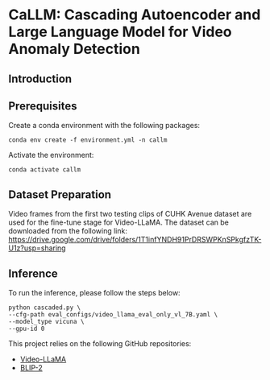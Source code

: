 # CaLLM: Cascading Autoencoder and Large Language Model for Video Anomaly Detection

## Introduction
## Prerequisites
Create a conda environment with the following packages:
```
conda env create -f environment.yml -n callm
```
Activate the environment:
```
conda activate callm
```

## Dataset Preparation
Video frames from the first two testing clips of CUHK Avenue dataset are used for the fine-tune stage for Video-LLaMA.
The dataset can be downloaded from the following link:
https://drive.google.com/drive/folders/1T1infYNDH91PrDRSWPKnSPkgfzTK-U1z?usp=sharing

## Inference
To run the inference, please follow the steps below:
```
python cascaded.py \
--cfg-path eval_configs/video_llama_eval_only_vl_7B.yaml \
--model_type vicuna \
--gpu-id 0 
```


This project relies on the following GitHub repositories:

- [Video-LLaMA](https://github.com/DAMO-NLP-SG/Video-LLaMA)
- [BLIP-2](https://github.com/salesforce/LAVIS/tree/main/projects/blip2)